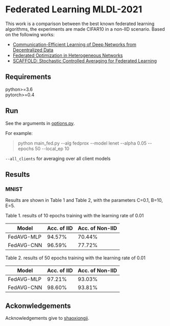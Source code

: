 # Federated Learning MLDL-2021

This work is a comparison between the best known federated learning algorithms, the experiments are made CIFAR10 in a non-IID scenario.
Based on the following works:

- [Communication-Efficient Learning of Deep Networks from Decentralized Data](https://arxiv.org/abs/1602.05629)
- [Federated Optimization in Heterogeneous Networks](https://arxiv.org/pdf/1812.06127.pdf)
- [SCAFFOLD: Stochastic Controlled Averaging for Federated Learning](https://arxiv.org/pdf/1910.06378.pdf)


## Requirements
python>=3.6  
pytorch>=0.4

## Run


See the arguments in [options.py](utils/options.py). 

For example:
> python main_fed.py --alg fedprox --model lenet --alpha 0.05 --epochs 50 --local_ep 10

`--all_clients` for averaging over all client models


## Results
### MNIST
Results are shown in Table 1 and Table 2, with the parameters C=0.1, B=10, E=5.

Table 1. results of 10 epochs training with the learning rate of 0.01

| Model     | Acc. of IID | Acc. of Non-IID|
| -----     | -----       | ----           |
| FedAVG-MLP|  94.57%     | 70.44%         |
| FedAVG-CNN|  96.59%     | 77.72%         |

Table 2. results of 50 epochs training with the learning rate of 0.01

| Model     | Acc. of IID | Acc. of Non-IID|
| -----     | -----       | ----           |
| FedAVG-MLP| 97.21%      | 93.03%         |
| FedAVG-CNN| 98.60%      | 93.81%         |


## Ackonwledgements
Acknowledgements give to [shaoxiongji](https://github.com/shaoxiongji).


